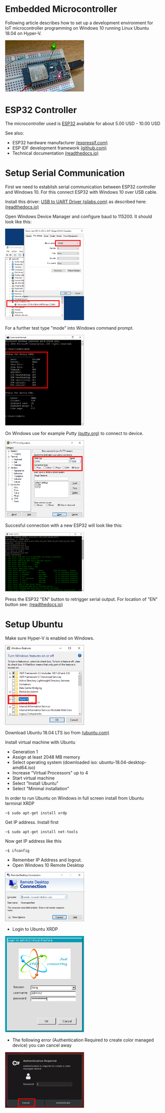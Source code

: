 # Embedded Microcontroller
Following article describes how to set up a development environment for IoT microcontroller programming on Windows 10 running Linux Ubuntu 18.04 on Hyper-V.

<img src="Doc/Microcontroller.jpg" width="256">

# ESP32 Controller
The microcontroller used is <a href="https://www.espressif.com/en/products/hardware/esp32-devkitc/overview">ESP32</a> available for about 5.00 USD - 10.00 USD

See also: 
* ESP32 hardware manufacturer <a href="https://www.espressif.com/">(espressif.com)</a>
* ESP IDF development framework <a href="https://github.com/espressif/esp-idf">(github.com)</a>
* Technical documentation <a href="https://esp-idf.readthedocs.io/en/latest/">(readthedocs.io)</a>

# Setup Serial Communication
First we need to establish serial communication between ESP32 controller and Windows 10. For this connect ESP32 with Windows 10 over USB cable.

Install this driver:
<a href="https://www.silabs.com/products/development-tools/software/usb-to-uart-bridge-vcp-drivers">USB to UART Driver (silabs.com)</a> as described here: <a href="https://esp-idf.readthedocs.io/en/latest/get-started/establish-serial-connection.html">(readthedocs.io)<a/>

Open Windows Device Manager and configure baud to 115200. It should look like this:

<img src="Doc/DeviceManager.png" width="256">

For a further test type "mode" into Windows command prompt.

<img src="Doc/Mode.png" width="256">

On Windows use for example Putty <a href="https://putty.org/">(putty.org)</a> to connect to device.

<img src="Doc/Putty.png" width="256">

Succesful connection with a new ESP32 will look like this:

<img src="Doc/PuttyESP32.png" width="256">

Press the ESP32 "EN" button to retrigger serial output. For location of "EN" button see: <a href="http://esp-idf.readthedocs.io/en/latest/get-started/get-started-devkitc.html">(readthedocs.io)</a>

# Setup Ubuntu
Make sure Hyper-V is enabled on Windows.

<img src="Doc/HyperVEnable.png" width="256">

Download Ubuntu 18.04 LTS iso from <a href="https://www.ubuntu.com/download/desktop">(ubuntu.com)</a>

Install virtual machine with Ubuntu
* Generation 1
* Assign at least 2048 MB memory
* Select operating system (downloaded iso: ubuntu-18.04-desktop-amd64.iso)
* Increase "Virtual Processors" up to 4
* Start virtual machine
* Select "Install Ubuntu"
* Select "Minimal installation"

In order to run Ubuntu on Windows in full screen install from Ubuntu terminal XRDP

```
~$ sudo apt-get install xrdp
```

Get IP address. Install first 

```
~$ sudo apt-get install net-tools
```

Now get IP address like this

```
~$ ifconfig
```

* Remember IP Address and logout.
* Open Windows 10 Remote Desktop 

<img src="Doc/RDS.png" width="256">

* Login to Ubuntu XRDP

<img src="Doc/XRDPLogin.png" width="256">

* The following error (Authentication Required to create color managed device) you can cancel away

<img src="Doc/XRDPAuthentication.png" width="256">
